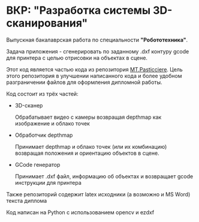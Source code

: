 # ВКР: "Разработка системы 3D-сканирования"

Выпускная бакалаврская работа по специальности **"Робототехника"**.

Задача приложения - сгенерировать по заданному .dxf контуру gcode для принтера с целью
отрисовки на объектах в сцене.

Этот код является частью кода из репозитория [MT.Pasticciere](https://github.com/mt-lab/MT.Pasticciere).
Цель этого репозитория в улучшении написанного кода и более удобном разграничении файлов
для оформления дипломной работы.

Код состоит из трёх частей:
* 3D-сканер

  Обрабатывает видео с камеры возвращая depthmap как изображение и облако точек

* Обработчик depthmap

  Принимает depthmap и облако точек (или их комбинацию) возвращая положения и ориентацию
  объектов в сцене.

* GCode генератор

  Принимает .dxf файл, информацию об объектах и возвращает gcode инструкции для принтера

Также репозиторий содержит latex исходники (а возможно и MS Word) текста диплома

Код написан на Python с использованием opencv и ezdxf
